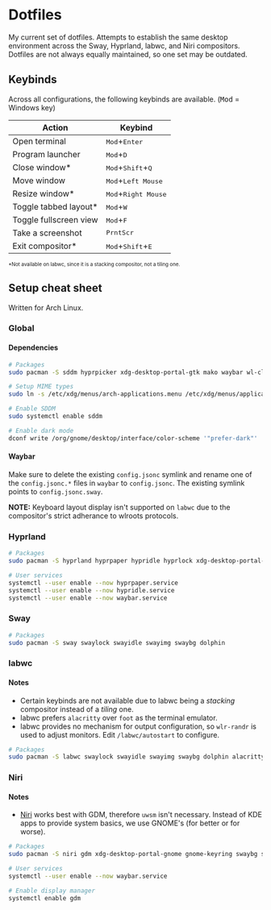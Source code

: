 # Dotfiles

My current set of dotfiles. Attempts to establish the same desktop environment across the Sway, Hyprland, labwc, and Niri compositors. Dotfiles are not always equally maintained, so one set may be outdated.

## Keybinds

Across all configurations, the following keybinds are available. (<kbd>Mod</kbd> = Windows key)

| Action                 | Keybind                                      |
| ---------------------- | -------------------------------------------- |
| Open terminal          | <kbd>Mod</kbd>+<kbd>Enter</kbd>              |
| Program launcher       | <kbd>Mod</kbd>+<kbd>D</kbd>                  |
| Close window\*         | <kbd>Mod</kbd>+<kbd>Shift</kbd>+<kbd>Q</kbd> |
| Move window            | <kbd>Mod</kbd>+<kbd>Left Mouse</kbd>         |
| Resize window\*        | <kbd>Mod</kbd>+<kbd>Right Mouse</kbd>        |
| Toggle tabbed layout\* | <kbd>Mod</kbd>+<kbd>W</kbd>                  |
| Toggle fullscreen view | <kbd>Mod</kbd>+<kbd>F</kbd>                  |
| Take a screenshot      | <kbd>PrntScr</kbd>                           |
| Exit compositor\*      | <kbd>Mod</kbd>+<kbd>Shift</kbd>+<kbd>E</kbd> |

<font style="font-size: 0.7em;">\*Not available on labwc, since it is a stacking compositor, not a tiling one.</font>

## Setup cheat sheet

Written for Arch Linux.

### Global

#### Dependencies

```sh
# Packages
sudo pacman -S sddm hyprpicker xdg-desktop-portal-gtk mako waybar wl-clipboard grim slurp wmenu foot archlinux-xdg-menu

# Setup MIME types
sudo ln -s /etc/xdg/menus/arch-applications.menu /etc/xdg/menus/applications.menu

# Enable SDDM
sudo systemctl enable sddm

# Enable dark mode
dconf write /org/gnome/desktop/interface/color-scheme '"prefer-dark"'
```

#### Waybar

Make sure to delete the existing `config.jsonc` symlink and rename one of the `config.jsonc.*` files in `waybar` to `config.jsonc`. The existing symlink points to `config.jsonc.sway`.

**NOTE:** Keyboard layout display isn't supported on `labwc` due to the compositor's strict adherance to wlroots protocols.

### Hyprland

```sh
# Packages
sudo pacman -S hyprland hyprpaper hypridle hyprlock xdg-desktop-portal-hyprland hyprpolkitagent dolphin swayimg

# User services
systemctl --user enable --now hyprpaper.service
systemctl --user enable --now hypridle.service
systemctl --user enable --now waybar.service
```

### Sway

```sh
# Packages
sudo pacman -S sway swaylock swayidle swayimg swaybg dolphin
```

### labwc

#### Notes

- Certain keybinds are not available due to labwc being a _stacking_ compositor instead of a _tiling_ one.
- labwc prefers `alacritty` over `foot` as the terminal emulator.
- labwc provides no mechanism for output configuration, so `wlr-randr` is used to adjust monitors. Edit `/labwc/autostart` to configure.

```sh
# Packages
sudo pacman -S labwc swaylock swayidle swayimg swaybg dolphin alacritty wlr-randr
```

### Niri

#### Notes

- [Niri](https://github.com/YaLTeR/niri) works best with GDM, therefore `uwsm` isn't necessary. Instead of KDE apps to provide system basics, we use GNOME's (for better or for worse).

```sh
# Packages
sudo pacman -S niri gdm xdg-desktop-portal-gnome gnome-keyring swaybg swayidle swaylock nautilus sushi loupe gnome-text-editor

# User services
systemctl --user enable --now waybar.service

# Enable display manager
systemctl enable gdm
```
